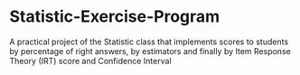 # Statistic-Exercise-Program
A practical project of the Statistic class that implements scores to students by percentage of right answers, by estimators and finally by Item Response Theory (IRT) score and Confidence Interval
